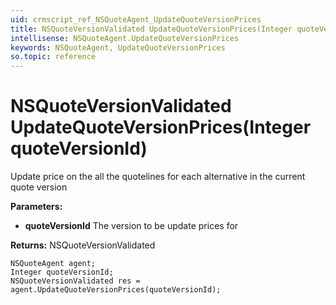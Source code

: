 ```yaml
---
uid: crmscript_ref_NSQuoteAgent_UpdateQuoteVersionPrices
title: NSQuoteVersionValidated UpdateQuoteVersionPrices(Integer quoteVersionId)
intellisense: NSQuoteAgent.UpdateQuoteVersionPrices
keywords: NSQuoteAgent, UpdateQuoteVersionPrices
so.topic: reference
---
```


# NSQuoteVersionValidated UpdateQuoteVersionPrices(Integer quoteVersionId)

Update price on the all the quotelines for each alternative in the current quote version

**Parameters:**
 - **quoteVersionId** The version to be update prices for

**Returns:** NSQuoteVersionValidated

```crmscript
NSQuoteAgent agent;
Integer quoteVersionId;
NSQuoteVersionValidated res = agent.UpdateQuoteVersionPrices(quoteVersionId);
```

